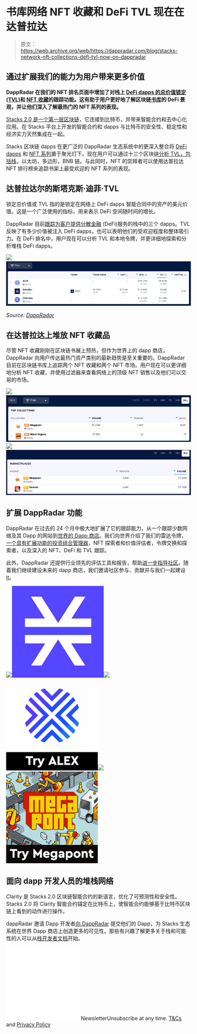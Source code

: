 # 书库网络 NFT 收藏和 DeFi TVL 现在在达普拉达

> 原文：<https://web.archive.org/web/https://dappradar.com/blog/stacks-network-nft-collections-defi-tvl-now-on-dappradar>

## 通过扩展我们的能力为用户带来更多价值

**DappRadar 在我们的 NFT 排名页面中增加了对栈上 [DeFi dapps 的总价值锁定(TVL)](https://web.archive.org/web/20220705011826/https://dappradar.com/defi/protocol/stacks)和 [NFT 收藏](https://web.archive.org/web/20220705011826/https://dappradar.com/nft/protocol/stacks)的跟踪功能。这有助于用户更好地了解区块链[书库](/web/20220705011826/https://dappradar.com/blog/stacks-blockchain-dapps-now-on-dappradar/)的 DeFi 景观，并让他们深入了解最热门的 NFT 系列的表现。**

[Stacks 2.0 是一个第一层区块链](https://web.archive.org/web/20220705011826/https://dappradar.com/rankings/protocol/stacks)，它连接到比特币，并带来智能合约和去中心化应用。在 Stacks 平台上开发的智能合约和 dapps 与比特币的安全性、稳定性和经济实力天然集成在一起。

Stacks 区块链 dapps 在更广泛的 DappRadar 生态系统中的更深入整合将 [DeFi dapps](https://web.archive.org/web/20220705011826/https://dappradar.com/defi) 和 [NFT 系列](https://web.archive.org/web/20220705011826/https://dappradar.com/nft)置于聚光灯下。现在用户可以通过十三个区块链[分析 TVL，包括](https://web.archive.org/web/20220705011826/https://dappradar.com/defi)[栈](https://web.archive.org/web/20220705011826/https://dappradar.com/defi/protocol/stacks)，以太坊，多边形，BNB 链。与此同时，NFT 的崇拜者可以使用达普拉达 NFT 排行榜来追踪书架上最受欢迎的 NFT 系列的表现。

## 达普拉达尔的斯塔克斯·迪菲·TVL

锁定总价值或 TVL 指的是锁定在网络上 DeFi dapps 智能合同中的资产的美元价值。这是一个广泛使用的指标，用来表示 DeFi 空间随时间的增长。

DappRadar 目前[跟踪为客户](https://web.archive.org/web/20220705011826/https://dappradar.com/defi/protocol/moonriver)[提供分散金融](https://web.archive.org/web/20220705011826/https://dappradar.com/blog/what-is-defi-or-decentralized-finance/) (DeFi)服务的栈中的三个 dapps。TVL 反映了有多少价值被注入 DeFi dapps，也可以表明他们的受欢迎程度和整体吸引力。在 DeFi 排名中，用户现在可以分析 TVL 和本地令牌，并更详细地探索和分析堆栈 DeFi dapps。

![](img/1345c54c243b9de701b9aa4c4c35e4eb.png)![Stacks](img/986f92e7abdf3fa23864205143f51e1c.png)

*Source:* [*DappRadar*](https://web.archive.org/web/20220705011826/https://dappradar.com/defi/protocol/stacks)

## 在达普拉达上堆放 NFT 收藏品

尽管 NFT 收藏刚刚在区块链书展上预热，但作为世界上的 dapp 商店，DappRadar 向用户传达最热门资产类别的最新趋势是至关重要的。DappRadar 目前在区块链书库上追踪两个 NFT 收藏和两个 NFT 市场。用户现在可以更详细地分析 NFT 收藏，并使用过滤器来查看网络上的顶级 NFT 销售以及他们可以交易的市场。

![](img/a9f41dd1cdc2203e0d4f40bef8c0148f.png)![Stacks](img/d04e91d0d08a87024a943376ab4b4844.png)![](img/19ee6315398cfcaf585537e38d5bcce1.png)![Stacks](img/6b8e7ed92c01d5404d4321235d1589a0.png)

## 扩展 DappRadar 功能

DappRadar 在过去的 24 个月中极大地扩展了它的跟踪能力，从一个跟踪少数网络及其 Dapp 的网站到[世界的 Dapp 商店](https://web.archive.org/web/20220705011826/https://dappradar.com/rankings)。我们向世界介绍了我们的雷达令牌，[一个具有扩展功能的投资组合管理器](https://web.archive.org/web/20220705011826/https://dappradar.com/hub/wallet/)，NFT 探索者和价值评估者，令牌交换和探索者，以及深入的 NFT、DeFi 和 TVL 跟踪。

此外，DappRadar 还提供行业领先的评估工具和报告，帮助[进一步指导社区](https://web.archive.org/web/20220705011826/https://dappradar.com/token/governance)。随着我们继续建设未来的 dapp 商店，我们邀请社区参与、贡献并与我们一起建设[it](https://web.archive.org/web/20220705011826/https://dappradar.com/token/governance)。

[](https://web.archive.org/web/20220705011826/https://dappradar.com/rankings/protocol/stacks)[![](img/87befc4a1e42119d30e207f259589417.png)<picture>![](img/9e1cd5852b854933fae059945fc8f495.png)</picture>](https://web.archive.org/web/20220705011826/https://dappradar.com/rankings/protocol/stacks)[](https://web.archive.org/web/20220705011826/https://dappradar.com/stacks/defi/alex-1)[![](img/87befc4a1e42119d30e207f259589417.png)<picture>![](img/2b8fd1de5b3a06a2c345ef5ebded9eb5.png)</picture>](https://web.archive.org/web/20220705011826/https://dappradar.com/stacks/defi/alex-1)[](https://web.archive.org/web/20220705011826/https://dappradar.com/stacks/collectibles/megapont)[![](img/87befc4a1e42119d30e207f259589417.png)<picture>![](img/0e62dc28cf1a6764c61910e0654d21ff.png)</picture>](https://web.archive.org/web/20220705011826/https://dappradar.com/stacks/collectibles/megapont)

## 面向 dapp 开发人员的堆栈网络

Clarity 是 Stacks 2.0 区块链智能合约的新语言，优化了可预测性和安全性。Stacks 2.0 将 Clarity 智能合约锚定在比特币上，使智能合约能够基于比特币区块链上看到的动作进行操作。

dappRadar 邀请 Dapp 开发者[向 DappRadar](https://web.archive.org/web/20220705011826/https://dappradar.com/submit-dapp) 提交他们的 Dapp，为 Stacks 生态系统在世界 Dapp 商店上创造更多的可见性。那些有兴趣了解更多关于栈和可能性的人可以从[栈开发者文档](https://web.archive.org/web/20220705011826/https://docs.stacks.co/understand-stacks/overview)开始。

![](img/6d5a4a2d609c56e1a5771717e54ba759.png) NewsletterUnsubscribe at any time. [T&Cs](https://web.archive.org/web/20220705011826/https://dappradar.com/terms) and [Privacy Policy](https://web.archive.org/web/20220705011826/https://dappradar.com/privacy-policy)